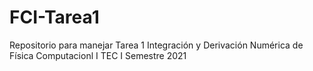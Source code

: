 # FCI-Tarea1
Repositorio para manejar Tarea 1 Integración y Derivación Numérica de Física Computacionl I TEC I Semestre 2021

